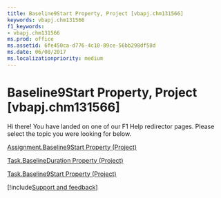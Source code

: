 ```yaml
---
title: Baseline9Start Property, Project [vbapj.chm131566]
keywords: vbapj.chm131566
f1_keywords:
- vbapj.chm131566
ms.prod: office
ms.assetid: 6fe450ca-d776-4c10-89ce-56bb298df58d
ms.date: 06/08/2017
ms.localizationpriority: medium
---
```



# Baseline9Start Property, Project [vbapj.chm131566]

Hi there! You have landed on one of our F1 Help redirector pages. Please select the topic you were looking for below.

[Assignment.Baseline9Start Property (Project)](https://msdn.microsoft.com/library/78fee6d3-2645-62be-0173-9f35b58b4b0c%28Office.15%29.aspx)

[Task.BaselineDuration Property (Project)](https://msdn.microsoft.com/library/e6651d1b-4b4e-7186-f042-e4a27e7b340a%28Office.15%29.aspx)

[Task.Baseline9Start Property (Project)](https://msdn.microsoft.com/library/7b09284e-e0b1-ade2-2eba-f36c4a31aec0%28Office.15%29.aspx)

[!include[Support and feedback](~/includes/feedback-boilerplate.md)]